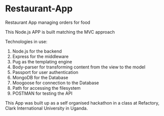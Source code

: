 # Restaurant-App
Restaurant App managing orders for food

This Node.js APP is built matching the MVC approach

Technologies in use:
1. Node.js for the backend
2. Express for the middleware
3. Pug as the templating engine
4. Body-parser for transforming content from the view to the model
5. Passport for user authentication
6. MongoDB for the Database
7. Moogoose for connection to the Database
8. Path for accessing the filesystem
9. POSTMAN for testing the API

This App was built up as a self organised hackathon in a class at 
Refactory, Clark International University in Uganda.
